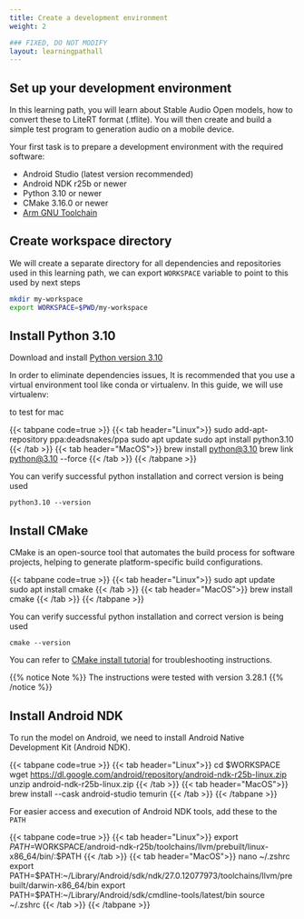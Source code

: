 ```yaml
---
title: Create a development environment
weight: 2

### FIXED, DO NOT MODIFY
layout: learningpathall
---
```


## Set up your development environment

In this learning path, you will learn about Stable Audio Open models, how to convert these to LiteRT format (.tflite). You will then create and build a simple test program to generation audio on a mobile device.

Your first task is to prepare a development environment with the required software:

- Android Studio (latest version recommended)
- Android NDK r25b or newer
- Python 3.10 or newer
- CMake 3.16.0 or newer
- [Arm GNU Toolchain](/install-guides/gcc/arm-gnu)

## Create workspace directory

We will create a separate directory for all dependencies and repositories used in this learning path, we can export `WORKSPACE` variable to point to this used by next steps

```bash
mkdir my-workspace
export WORKSPACE=$PWD/my-workspace
```


## Install Python 3.10

Download and install [Python version 3.10](https://www.python.org/downloads/release/python-3100/)

In order to eliminate dependencies issues, It is recommended that you use a virtual environment tool like conda  or virtualenv. In this guide, we will use virtualenv:

to test for mac 

{{< tabpane code=true >}}
  {{< tab header="Linux">}}
sudo add-apt-repository ppa:deadsnakes/ppa
sudo apt update
sudo apt install python3.10
  {{< /tab >}}
  {{< tab header="MacOS">}}
brew install python@3.10
brew link python@3.10 --force
  {{< /tab >}}
{{< /tabpane >}}

You can verify successful python installation and correct version is being used

```console
python3.10 --version
```

## Install CMake

CMake is an open-source tool that automates the build process for software projects, helping to generate platform-specific build configurations.

{{< tabpane code=true >}}
  {{< tab header="Linux">}}
sudo apt update
sudo apt install cmake
  {{< /tab >}}
  {{< tab header="MacOS">}}
brew install cmake
  {{< /tab >}}
{{< /tabpane >}}


You can verify successful python installation and correct version is being used
```console
cmake --version
```

You can refer to [CMake install tutorial](/install-guides/cmake/) for troubleshooting instructions.


{{% notice Note %}}
The instructions were tested with version 3.28.1
{{% /notice %}}

## Install Android NDK

To run the model on Android, we need to install Android Native Development Kit (Android NDK).

{{< tabpane code=true >}}
  {{< tab header="Linux">}}
cd $WORKSPACE
wget https://dl.google.com/android/repository/android-ndk-r25b-linux.zip
unzip android-ndk-r25b-linux.zip
  {{< /tab >}}
  {{< tab header="MacOS">}}
brew install --cask android-studio temurin
  {{< /tab >}}
{{< /tabpane >}}

For easier access and execution of Android NDK tools, add these to the `PATH`

{{< tabpane code=true >}}
  {{< tab header="Linux">}}
export $PATH=$WORKSPACE/android-ndk-r25b/toolchains/llvm/prebuilt/linux-x86_64/bin/:$PATH
  {{< /tab >}}
  {{< tab header="MacOS">}}
nano ~/.zshrc
export PATH=$PATH:~/Library/Android/sdk/ndk/27.0.12077973/toolchains/llvm/prebuilt/darwin-x86_64/bin
export PATH=$PATH:~/Library/Android/sdk/cmdline-tools/latest/bin
source ~/.zshrc
  {{< /tab >}}
{{< /tabpane >}}



